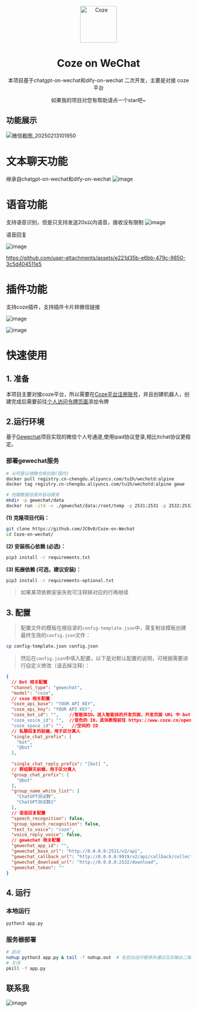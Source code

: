 <div align="center">
<img src="https://lf-coze-web-cdn.coze.cn/obj/coze-web-cn/obric/coze/favicon.1970.png" alt="Coze" width="100">
<h1>Coze on WeChat</h1>

本项目基于chatgpt-on-wechat和dify-on-wechat 二次开发，主要是对接 coze 平台

如果我的项目对您有帮助请点一个star吧~
</div>

## 功能展示
![微信截图_20250213101950](https://github.com/user-attachments/assets/aadf95b7-0291-4ff3-9f3d-1905e02eb93d)

# 文本聊天功能
继承自chatgpt-on-wechat和dify-on-wechat
![image](https://github.com/user-attachments/assets/96551277-dde1-4ccd-8cc6-418643cd9f83)

# 语音功能
支持语音识别，但是只支持发送20s以内语音，接收没有限制
![image](https://github.com/user-attachments/assets/e72329ed-dc35-47d4-bf18-8d4d672bec77)

语音回复

![image](https://github.com/user-attachments/assets/93625656-e77f-43d4-9cfb-dcdc7bc4abc4)

https://github.com/user-attachments/assets/e221d35b-e6bb-479c-9850-3c5d404511e5

# 插件功能
支持coze插件，支持插件卡片转微信链接

![image](https://github.com/user-attachments/assets/738fd3b9-6be4-407f-a60c-aa995268535b)

![image](https://github.com/user-attachments/assets/56934c06-64fd-43bf-8522-535edd5edfb0)


# 快速使用

## 1. 准备
本项目主要对接coze平台，所以需要在[Coze平台注册账号](https://www.coze.cn/)，并且创建机器人，创建完成后需要前往[个人访问令牌页面](https://www.coze.cn/open/oauth/pats)添加令牌

## 2.运行环境
基于[Gewechat](https://github.com/Devo919/Gewechat)项目实现的微信个人号通道,使用ipad协议登录,相比itchat协议更稳定。

### 部署gewechat服务

```bash
# 从阿里云镜像仓库拉取(国内)
docker pull registry.cn-chengdu.aliyuncs.com/tu1h/wechotd:alpine
docker tag registry.cn-chengdu.aliyuncs.com/tu1h/wechotd:alpine gewe

# 创建数据目录并启动服务
mkdir -p gewechat/data  
docker run -itd -v ./gewechat/data:/root/temp -p 2531:2531 -p 2532:2532 --restart=always --name=gewe gewe
```


**(1) 克隆项目代码：**

```bash
git clone https://github.com/JC0v0/Coze-on-Wechat
cd Coze-on-wechat/
```

**(2) 安装核心依赖 (必选)：**

```bash
pip3 install -r requirements.txt
```

**(3) 拓展依赖 (可选，建议安装)：**

```bash
pip3 install -r requirements-optional.txt
```
> 如果某项依赖安装失败可注释掉对应的行再继续

## 3. 配置
> 配置文件的模板在根目录的`config-template.json`中，需复制该模板创建最终生效的`config.json`文件：
```bash
cp config-template.json config.json
```
> 然后在`config.json`中填入配置，以下是对默认配置的说明，可根据需要进行自定义修改（请去掉注释）：
```json
{
  // Bot 相关配置
  "channel_type": "gewechat",
  "model": "coze",
  // coze 相关配置
  "coze_api_base": "YOUR API KEY",
  "coze_api_key": "YOUR API KEY",
  "coze_bot_id": "",    //智能体ID。进入智能体的开发页面，开发页面 URL 中 bot 参数后的数字就是智能体ID。例如https://www.coze.cn/space/341****/bot/73428668*****，bot_id 为73428668*****。
  "coze_voice_id": "",  //音色的 ID，具体教程前往 https://www.coze.cn/open/docs/developer_guides/list_voices 查看
  "coze_space_id": "",   //空间的 ID
  // 私聊回复的前缀，用于区分真人
  "single_chat_prefix": [
    "bot",
    "@bot"
  ],
  
  "single_chat_reply_prefix": "[bot] ",
  // 群组聊天前缀，用于区分真人
  "group_chat_prefix": [
    "@bot"
  ],
  "group_name_white_list": [
    "ChatGPT测试群",
    "ChatGPT测试群2"
  ],
  // 语音回复配置
  "speech_recognition": false,
  "group_speech_recognition": false,
  "text_to_voice": "coze",
  "voice_reply_voice": false,
  // gewechat 相关配置
  "gewechat_app_id": "",
  "gewechat_base_url": "http://0.0.0.0:2531/v2/api",
  "gewechat_callback_url": "http://0.0.0.0:9919/v2/api/callback/collect",
  "gewechat_download_url": "http://0.0.0.0:2532/download",
  "gewechat_token": ""
}

```
## 4. 运行

###  本地运行
```bash
python3 app.py
```
### 服务器部署
```bash
# 启动
nohup python3 app.py & tail -f nohup.out  # 在后台运行程序并通过日志输出二维码
# 关闭
pkill -f app.py
```
## 联系我
![image](https://github.com/user-attachments/assets/d61764ec-c975-4b34-96c3-96bef668d67a)
